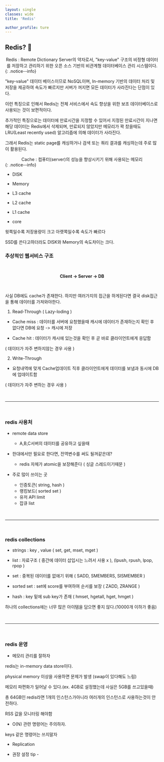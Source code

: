 ```yaml
---
layout: single
classes: wide
title: 'Redis'

author_profile: ture
---
```


## Redis? 💯

<center>Redis : Remote Dictionary Server의 약자로서, "key-value" 구조의 비정형 데이터를 저장하고 관리하기 위한 오픈 소스 기반의 비관계형 데이터베이스 관리 시스템이다.</center>
{: .notice--info}

"key-value" 데이터 베이스이므로 NoSQL이며, In-memory 기반의 데이터 처리 및 저장을 제공하여 속도가 빠르지만 서버가 꺼지면 모든 데이터가 사라진다는 단점이 있다.

이런 특징으로 인해서 Redis는 전체 서비스에서 속도 향상을 위한 보조 데이터베이스로 사용되는 것이 보편적이다.

추가적인 특징으로는 데이터에 만료시간을 지정할 수 있어서 지정된 만료시간이 지나면 해당 데이터는 Redis에서 삭제되며, 만료되지 않았지만 메모리가 꽉 찼을때도 LRU(Least recently used) 알고리즘에 의해 데이터가 사라진다.

그래서 Redis는 static page를 캐싱하거나 검색 또는 쿼리 결과를 캐싱하는데 주로 많이 활용된다.

<center>Cache : 컴퓨터(server)의 성능을 향상시키기 위해 사용되는 메모리</center>
{: .notice--info}

- DISK

- Memory

- L3 cache

- L2 cache

- L1 cache

- core

윗쪽일수록 저장용량이 크고 아랫쪽일수록 속도가 빠르다

SSD를 쓴다고하더라도 DISK와 Memory의 속도차이는 크다.

### 추상적인 웹서비스 구조

<br>
<center><p style="font-weight:bold">Client -> Server -> DB</p> </center>

<br>

사실 DB에도 cache가 존재한다. 하지만 여러가지의 접근을 하게된다면 결국 disk접근을 통해 데이터를 가져와야한다.

1. Read-Through ( Lazy-loding )

- Cache miss : 데이터를 서버에 요청했을때 캐시에 데이터가 존재하는지 확인 후 없다면 DB에 요청 -> 캐시에 저장

- Cache hit : 데이터가 캐시에 있는것을 확인 후 곧 바로 클라이언트에게 응답함

( 데이터가 자주 변하지않는 경우 사용 )

2. Write-Through

- 요청내역에 맞게 Cache업데이트 직후 클라이언트에게 데이터를 보냄과 동시에 DB에 업데이트함

( 데이터가 자주 변하는 경우 사용 )

<br>
<hr>
<br>

### redis 사용처

- remote data store

  - A,B,C서버의 데이터를 공유하고 싶을때

- 한대에서만 필요로 한다면, 전역변수를 써도 될꺼같은데?

  - redis 자체가 atomic을 보장해준다 ( 싱글 스레드이기때문 )

- 주로 많이 쓰이는 곳
  - 인증토큰( string, hash )
  - 랭킹보드( sorted set )
  - 유저 API limit
  - 잡큐 list

<br>
<hr>
<br>

### redis collections

- strings : key , value ( set, get, mset, mget )

- list : 자료구조 ( 중간에 데이터 삽입시는 느려서 사용 x ), (lpush, rpush, lpop, rpop )

- set : 중복된 데이터를 없애기 위해 ( SADD, SMEMBERS, SISMEMBER )

- sorted set : set에 score를 부여하여 순서를 보장 ( ZADD, ZRANGE )

- hash : key 밑에 sub key가 존재 ( hmset, hgetall, hget, hmget )

하나의 collections에는 너무 많은 아이템을 담으면 좋지 않다.(10000개 이하가 좋음)

<br>
<hr>
<br>

### redis 운영

- 메모리 관리를 잘하자

redis는 in-memory data store이다.

physical memory 이상을 사용하면 문제가 발생 (swap이 있다해도 느림)

메모리 파편화가 일어날 수 있다.(ex. 4GB로 설정했는데 사실은 5GB를 쓰고있을때)

총 64GB인 redis라면 1개의 인스턴스가아니라 여러개의 인스턴스로 사용하는것이 안전하다.

RSS 값을 모니터링 해야함

- O(N) 관련 명령어는 주의하자.

keys 같은 명령어는 쓰지말자

- Replication

- 권장 설정 tip -
